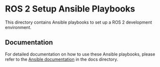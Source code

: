 # ROS 2 Setup Ansible Playbooks

This directory contains Ansible playbooks to set up a ROS 2 development environment.

## Documentation

For detailed documentation on how to use these Ansible playbooks, please refer to the [Ansible documentation](../../../docs/source/GettingStarted/ansible.md) in the docs directory.
